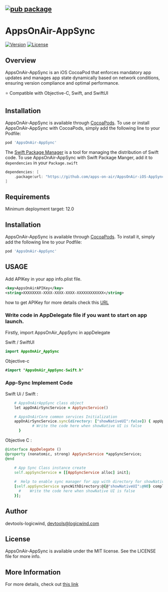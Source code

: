 ## [![pub package](https://appsonair.com/images/logo.svg)](https://cocoapods.org/pods/AppsOnAir-AppSync)
# AppsOnAir-AppSync

[![Version](https://img.shields.io/cocoapods/v/AppsOnAir-AppSync.svg?style=flat)](https://cocoapods.org/pods/AppsOnAir-AppSync)
[![License](https://img.shields.io/cocoapods/l/AppsOnAir-AppSync.svg?style=flat)](https://cocoapods.org/pods/AppsOnAir-AppSync)

## Overview

AppsOnAir-AppSync is an iOS CocoaPod that enforces mandatory app updates and manages app state dynamically based on network conditions, ensuring version compliance and optimal performance.

⭐️ Compatible with Objective-C, Swift, and SwiftUI


## Installation

AppsOnAir-AppSync is available through [CocoaPods](https://cocoapods.org). To use or install AppsOnAir-AppSync with CocoaPods,
simply add the following line to your Podfile:

```ruby
pod 'AppsOnAir-AppSync'
```

The [Swift Package Manager](https://swift.org/package-manager/) is a tool for managing the distribution of Swift code. To use AppsOnAir-AppSync with Swift Package Manger, add it to `dependencies` in your `Package.swift`

```swift
dependencies: [
    .package(url: "https://github.com/apps-on-air/AppsOnAir-iOS-AppSync.git")
]
```

## Requirements

Minimum deployment target: 12.0

## Installation

AppsOnAir-AppSync is available through [CocoaPods](https://cocoapods.org). To install
it, simply add the following line to your Podfile:

```ruby
pod 'AppsOnAir-AppSync'
```
## USAGE 
Add APIKey in your app info.plist file.
```xml
<key>AppsOnAirAPIKey</key>
<string>XXXXXXXX-XXXX-XXXX-XXXX-XXXXXXXXXXXX</string>
```
how to get APIKey for more details check this [URL](https://documentation.appsonair.com/Mobile-Quickstart/ios-sdk-setup)


### Write code in AppDelegate file if you want to start on app launch.

Firstly, import AppsOnAir_AppSync in appDelegate

Swift / SwiftUI
```swift
import AppsOnAir_AppSync
```
Objective-c

```swift
#import "AppsOnAir_AppSync-Swift.h"
```

### App-Sync Implement Code

Swift Ui / Swift : 
```ruby
    # AppsOnAirAppSync class object
    let appOnAirSyncService = AppSyncService()

    # AppsOnAirCore common services Initialization
    appOnAirSyncService.sync(directory: ["showNativeUI":false]) { appUpdateData in
            # Write the code here when showNative UI is false
      }
```

Objective C :
```ruby
@interface AppDelegate ()
@property (nonatomic, strong) AppSyncService *appSyncService;
@end

    # App Sync Class instance create
    self.appSyncService = [[AppSyncService alloc] init];
    
    #  Help to enable sync manager for app with directory for showNativeUi handling and completion method
    [self.appSyncService syncWithDirectory:@{@"showNativeUI":@NO} completion:^(NSDictionary *appUpdate) {
      #    Write the code here when showNative UI is false
    }];
```

## Author

devtools-logicwind, devtools@logicwind.com

## License

AppsOnAir-AppSync is available under the MIT license. See the LICENSE file for more info.

## More Information  
For more details, check out [this link](https://documentation.appsonair.com/) 
